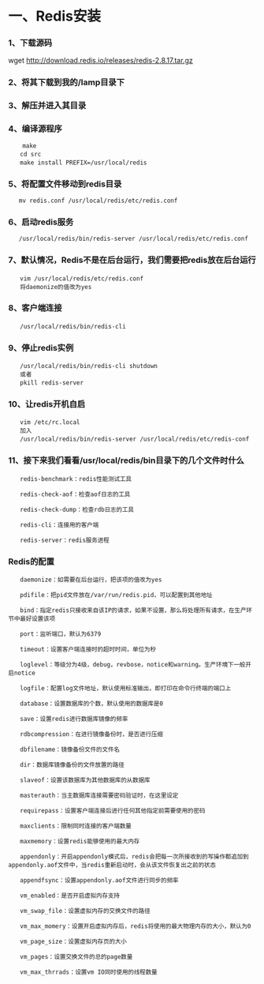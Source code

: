 # 一、Redis安装

### 1、下载源码
   wget http://download.redis.io/releases/redis-2.8.17.tar.gz

### 2、将其下载到我的/lamp目录下

### 3、解压并进入其目录

### 4、编译源程序
```　　
    make 
　　cd src
　　make install PREFIX=/usr/local/redis
```
### 5、将配置文件移动到redis目录
```
   mv redis.conf /usr/local/redis/etc/redis.conf
```
### 6、启动redis服务
```  
   /usr/local/redis/bin/redis-server /usr/local/redis/etc/redis.conf
```
### 7、默认情况，Redis不是在后台运行，我们需要把redis放在后台运行
```
　　vim /usr/local/redis/etc/redis.conf
　　将daemonize的值改为yes
```
### 8、客户端连接
```
　　/usr/local/redis/bin/redis-cli
```
### 9、停止redis实例
```
　　/usr/local/redis/bin/redis-cli shutdown
　　或者
　　pkill redis-server
```
### 10、让redis开机自启
```
　　vim /etc/rc.local
　　加入
　　/usr/local/redis/bin/redis-server /usr/local/redis/etc/redis-conf
```
### 11、接下来我们看看/usr/local/redis/bin目录下的几个文件时什么
```
　　redis-benchmark：redis性能测试工具

　　redis-check-aof：检查aof日志的工具

　　redis-check-dump：检查rdb日志的工具

　　redis-cli：连接用的客户端

　　redis-server：redis服务进程
```

### Redis的配置
```
　　daemonize：如需要在后台运行，把该项的值改为yes

　　pdifile：把pid文件放在/var/run/redis.pid，可以配置到其他地址

　　bind：指定redis只接收来自该IP的请求，如果不设置，那么将处理所有请求，在生产环节中最好设置该项

　　port：监听端口，默认为6379

　　timeout：设置客户端连接时的超时时间，单位为秒

　　loglevel：等级分为4级，debug，revbose，notice和warning。生产环境下一般开启notice

　　logfile：配置log文件地址，默认使用标准输出，即打印在命令行终端的端口上

　　database：设置数据库的个数，默认使用的数据库是0

　　save：设置redis进行数据库镜像的频率

　　rdbcompression：在进行镜像备份时，是否进行压缩

　　dbfilename：镜像备份文件的文件名

　　dir：数据库镜像备份的文件放置的路径

　　slaveof：设置该数据库为其他数据库的从数据库

　　masterauth：当主数据库连接需要密码验证时，在这里设定

　　requirepass：设置客户端连接后进行任何其他指定前需要使用的密码

　　maxclients：限制同时连接的客户端数量

　　maxmemory：设置redis能够使用的最大内存

　　appendonly：开启appendonly模式后，redis会把每一次所接收到的写操作都追加到appendonly.aof文件中，当redis重新启动时，会从该文件恢复出之前的状态

　　appendfsync：设置appendonly.aof文件进行同步的频率

　　vm_enabled：是否开启虚拟内存支持

　　vm_swap_file：设置虚拟内存的交换文件的路径

　　vm_max_momery：设置开启虚拟内存后，redis将使用的最大物理内存的大小，默认为0

　　vm_page_size：设置虚拟内存页的大小

　　vm_pages：设置交换文件的总的page数量

　　vm_max_thrrads：设置vm IO同时使用的线程数量
```